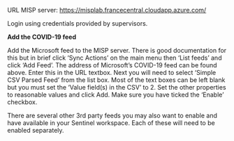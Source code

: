 URL MISP server:
https://misplab.francecentral.cloudapp.azure.com/

Login using credentials provided by supervisors.

**Add the COVID-19 feed**

Add the Microsoft feed to the MISP server. There is good documentation for this but in brief click ‘Sync Actions’ on the main menu then ‘List feeds’ and click ‘Add Feed’. The address of Microsoft’s COVID-19 feed can be found above. Enter this in the URL textbox. Next you will need to select ‘Simple CSV Parsed Feed’ from the list box. Most of the text boxes can be left blank but you must set the ‘Value field(s) in the CSV’ to 2. Set the other properties to reasonable values and click Add. Make sure you have ticked the ‘Enable’ checkbox.

There are several other 3rd party feeds you may also want to enable and have available in your Sentinel workspace. Each of these will need to be enabled separately.

